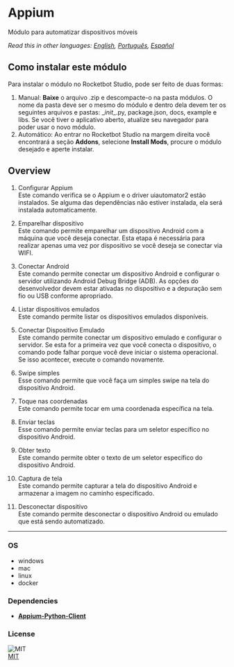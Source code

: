 # Appium
  
Módulo para automatizar dispositivos móveis  

*Read this in other languages: [English](README.md), [Português](README.pr.md), [Español](README.es.md)*

## Como instalar este módulo
  
Para instalar o módulo no Rocketbot Studio, pode ser feito de duas formas:
1. Manual: __Baixe__ o arquivo .zip e descompacte-o na pasta módulos. O nome da pasta deve ser o mesmo do módulo e dentro dela devem ter os seguintes arquivos e pastas: \__init__.py, package.json, docs, example e libs. Se você tiver o aplicativo aberto, atualize seu navegador para poder usar o novo módulo.
2. Automático: Ao entrar no Rocketbot Studio na margem direita você encontrará a seção **Addons**, selecione **Install Mods**, procure o módulo desejado e aperte instalar.  


## Overview


1. Configurar Appium  
Este comando verifica se o Appium e o driver uiautomator2 estão instalados. Se alguma das dependências não estiver instalada, ela será instalada automaticamente.

2. Emparelhar dispositivo  
Este comando permite emparelhar um dispositivo Android com a máquina que você deseja conectar. Esta etapa é necessária para realizar apenas uma vez por dispositivo se você deseja se conectar via WIFI.

3. Conectar Android  
Este comando permite conectar um dispositivo Android e configurar o servidor utilizando Android Debug Bridge (ADB). As opções do desenvolvedor devem estar ativadas no dispositivo e a depuração sem fio ou USB conforme apropriado.

4. Listar dispositivos emulados  
Este comando permite listar os dispositivos emulados disponíveis.

5. Conectar Dispositivo Emulado  
Este comando permite conectar um dispositivo emulado e configurar o servidor. Se esta for a primeira vez que você conecta o dispositivo, o comando pode falhar porque você deve iniciar o sistema operacional. Se isso acontecer, execute o comando novamente.

6. Swipe simples  
Esse comando permite que você faça um simples swipe na tela do dispositivo Android.

7. Toque nas coordenadas  
Este comando permite tocar em uma coordenada específica na tela.

8. Enviar teclas  
Esse comando permite enviar teclas para um seletor específico no dispositivo Android.

9. Obter texto  
Este comando permite obter o texto de um seletor específico do dispositivo Android.

10. Captura de tela  
Este comando permite capturar a tela do dispositivo Android e armazenar a imagem no caminho especificado.

11. Desconectar dispositivo  
Este comando permite desconectar o dispositivo Android ou emulado que está sendo automatizado.  




----
### OS

- windows
- mac
- linux
- docker

### Dependencies
- [**Appium-Python-Client**](https://pypi.org/project/Appium-Python-Client/)
### License
  
![MIT](https://camo.githubusercontent.com/107590fac8cbd65071396bb4d04040f76cde5bde/687474703a2f2f696d672e736869656c64732e696f2f3a6c6963656e73652d6d69742d626c75652e7376673f7374796c653d666c61742d737175617265)  
[MIT](http://opensource.org/licenses/mit-license.ph)